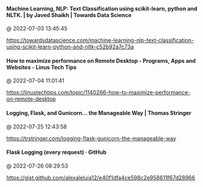 #### Machine Learning, NLP: Text Classification using scikit-learn, python and NLTK. | by Javed Shaikh | Towards Data Science
@ 2022-07-03 13:45:45

https://towardsdatascience.com/machine-learning-nlp-text-classification-using-scikit-learn-python-and-nltk-c52b92a7c73a

#### How to maximize performance on Remote Desktop - Programs, Apps and Websites - Linus Tech Tips
@ 2022-07-04 11:01:41

https://linustechtips.com/topic/1140266-how-to-maximize-performance-on-remote-desktop

#### Logging, Flask, and Gunicorn... the Manageable Way | Thomas Stringer
@ 2022-07-25 12:43:58

https://trstringer.com/logging-flask-gunicorn-the-manageable-way

#### Flask Logging (every request) · GitHub
@ 2022-07-26 08:29:53

https://gist.github.com/alexaleluia12/e40f1dfa4ce598c2e958611f67d28966

